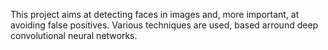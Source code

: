 This project aims at detecting faces in images and, more important, at avoiding false positives.
Various techniques are used, based arround deep convolutional neural networks.
